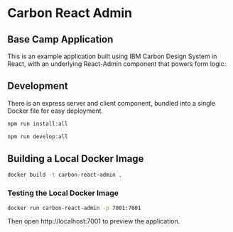 # Carbon React Admin

## Base Camp Application

This is an example application built using IBM Carbon Design System in React, with an underlying React-Admin component that powers form logic.

## Development

There is an express server and client component, bundled into a single Docker file for easy deployment.

```sh
npm run install:all
```

```sh
npm run develop:all
```
## Building a Local Docker Image
```sh
docker build -t carbon-react-admin .
```
### Testing the Local Docker Image
```sh
docker run carbon-react-admin -p 7001:7001
```
Then open http://localhost:7001 to preview the application.
